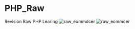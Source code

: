 # PHP_Raw
Revision Raw PHP Learing
![raw_eommdcer](https://user-images.githubusercontent.com/63076422/208981615-8d97303e-221a-4153-82eb-ba6d23f69484.jpg)
![raw_eommcer](https://user-images.githubusercontent.com/63076422/208981624-90d7e76d-78c7-4886-989f-b85dc2ca8709.jpg)
